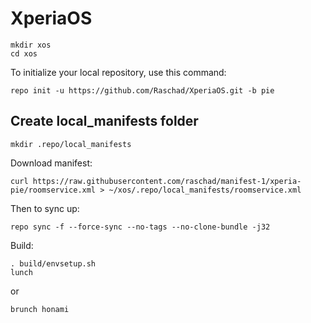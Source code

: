 XperiaOS
========

	mkdir xos
	cd xos
	
To initialize your local repository, use this command:

	repo init -u https://github.com/Raschad/XperiaOS.git -b pie
 
 Create local_manifests folder
---------------
    mkdir .repo/local_manifests
    
Download manifest: 

    curl https://raw.githubusercontent.com/raschad/manifest-1/xperia-pie/roomservice.xml > ~/xos/.repo/local_manifests/roomservice.xml    
 
 Then to sync up:


	repo sync -f --force-sync --no-tags --no-clone-bundle -j32

Build:

    . build/envsetup.sh
    lunch
or
    
    brunch honami
